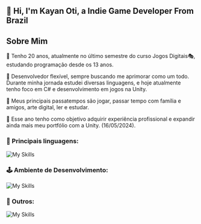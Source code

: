## 👋 Hi, I'm Kayan Oti, a Indie Game Developer From Brazil

## Sobre Mim
🎈 Tenho 20 anos, atualmente no último semestre do curso Jogos Digitais🎭, estudando programação desde os 13 anos.

🎇 Desenvolvedor flexível, sempre buscando me aprimorar como um todo. Durante minha jornada estudei diversas linguagens, e hoje atualmente tenho foco em C# e desenvolvimento em jogos na Unity.

🎨 Meus principais passatempos são jogar, passar tempo com família e amigos, arte digital, ler e estudar.

🎯 Esse ano tenho como objetivo adquirir experiência profissional e expandir ainda mais meu portfólio com a Unity. (16/05/2024).

### 👑 Principais linguagens:
![My Skills](https://skillicons.dev/icons?i=cs,c,java,js,css,html,react)
### 🕹 Ambiente de Desenvolvimento:
![My Skills](https://skillicons.dev/icons?i=unity,unreal,vscode,blender)
### 🎱 Outros:
![My Skills](https://skillicons.dev/icons?i=notion,github,discord)
